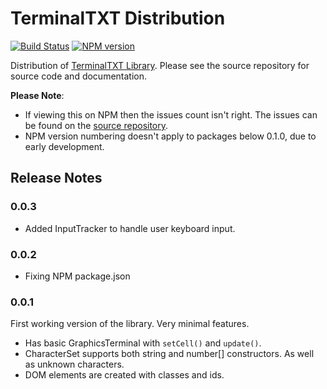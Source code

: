 # TerminalTXT Distribution

[![Build Status](https://travis-ci.org/figraham/terminaltxt-source.svg?branch=master)](https://travis-ci.org/figraham/terminaltxt-source)
[![NPM version](https://img.shields.io/npm/v/terminaltxt.svg)](https://www.npmjs.com/package/terminaltxt)

Distribution of [TerminalTXT Library](https://github.com/figraham/terminaltxt-source). Please see the source repository for source code and documentation.

**Please Note**:
- If viewing this on NPM then the issues count isn't right. The issues can be found on the [source repository](https://github.com/figraham/terminaltxt-source/issues).
- NPM version numbering doesn't apply to packages below 0.1.0, due to early development.

## Release Notes

### 0.0.3

- Added InputTracker to handle user keyboard input.

### 0.0.2

- Fixing NPM package.json

### 0.0.1

First working version of the library. Very minimal features.

- Has basic GraphicsTerminal with `setCell()` and `update()`.
- CharacterSet supports both string and number[] constructors. As well as unknown characters.
- DOM elements are created with classes and ids.